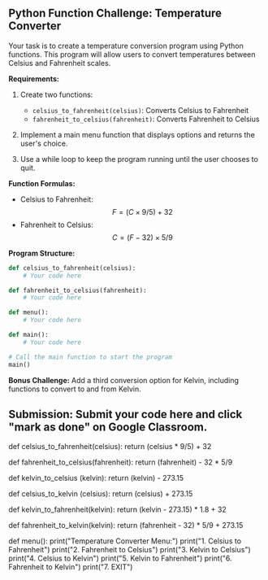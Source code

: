 ## Python Function Challenge: Temperature Converter

Your task is to create a temperature conversion program using Python functions. This program will allow users to convert temperatures between Celsius and Fahrenheit scales.

**Requirements:**

1. Create two functions:
   - `celsius_to_fahrenheit(celsius)`: Converts Celsius to Fahrenheit
   - `fahrenheit_to_celsius(fahrenheit)`: Converts Fahrenheit to Celsius

2. Implement a main menu function that displays options and returns the user's choice.

3. Use a while loop to keep the program running until the user chooses to quit.

**Function Formulas:**
- Celsius to Fahrenheit: $$F = (C \times 9/5) + 32$$
- Fahrenheit to Celsius: $$C = (F - 32) \times 5/9$$

**Program Structure:**

```python
def celsius_to_fahrenheit(celsius):
    # Your code here

def fahrenheit_to_celsius(fahrenheit):
    # Your code here

def menu():
    # Your code here

def main():
    # Your code here

# Call the main function to start the program
main()
```

**Bonus Challenge:**
Add a third conversion option for Kelvin, including functions to convert to and from Kelvin.

## Submission:  Submit your code here and click "mark as done" on Google Classroom.


def celsius_to_fahrenheit(celsius):
   return (celsius * 9/5) + 32

def fahrenheit_to_celsius(fahrenheit):
    return (fahrenheit) - 32 * 5/9

def kelvin_to_celsius (kelvin):
    return (kelvin) - 273.15

def celsius_to_kelvin (celsius):
    return (celsius) + 273.15

def kelvin_to_fahrenheit(kelvin):
    return (kelvin - 273.15) * 1.8 + 32

def fahrenheit_to_kelvin(kelvin):
    return (fahrenheit - 32) * 5/9 + 273.15

def menu():
    print("Temperature Converter Menu:")
    print("1. Celsius to Fahrenheit")
    print("2. Fahrenheit to Celsius")
    print("3. Kelvin to Celsius")
    print("4. Celsius to Kelvin")
    print("5. Kelvin to Fahrenheit")
    print("6. Fahrenheit to Kelvin")
    print("7. EXIT")
